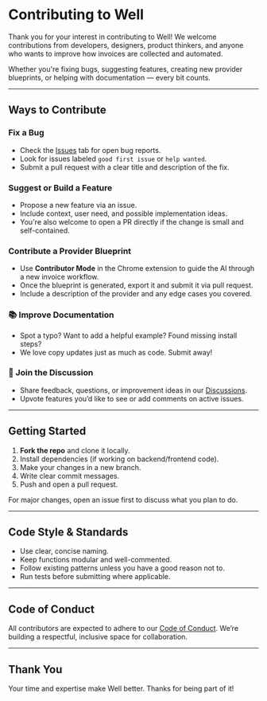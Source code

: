 # Contributing to Well

Thank you for your interest in contributing to Well! We welcome contributions from developers, designers, product thinkers, and anyone who wants to improve how invoices are collected and automated.

Whether you're fixing bugs, suggesting features, creating new provider blueprints, or helping with documentation — every bit counts.

---

## Ways to Contribute

### Fix a Bug

* Check the [Issues](https://github.com/your-org/well/issues) tab for open bug reports.
* Look for issues labeled `good first issue` or `help wanted`.
* Submit a pull request with a clear title and description of the fix.

### Suggest or Build a Feature

* Propose a new feature via an issue.
* Include context, user need, and possible implementation ideas.
* You're also welcome to open a PR directly if the change is small and self-contained.

### Contribute a Provider Blueprint

* Use **Contributor Mode** in the Chrome extension to guide the AI through a new invoice workflow.
* Once the blueprint is generated, export it and submit it via pull request.
* Include a description of the provider and any edge cases you covered.

### 📚 Improve Documentation

* Spot a typo? Want to add a helpful example? Found missing install steps?
* We love copy updates just as much as code. Submit away!

### 💬 Join the Discussion

* Share feedback, questions, or improvement ideas in our [Discussions](https://github.com/your-org/well/discussions).
* Upvote features you’d like to see or add comments on active issues.

---

## Getting Started

1. **Fork the repo** and clone it locally.
2. Install dependencies (if working on backend/frontend code).
3. Make your changes in a new branch.
4. Write clear commit messages.
5. Push and open a pull request.

For major changes, open an issue first to discuss what you plan to do.

---

## Code Style & Standards

* Use clear, concise naming.
* Keep functions modular and well-commented.
* Follow existing patterns unless you have a good reason not to.
* Run tests before submitting where applicable.

---

## Code of Conduct

All contributors are expected to adhere to our [Code of Conduct](./CODE_OF_CONDUCT.md). We’re building a respectful, inclusive space for collaboration.

---

## Thank You

Your time and expertise make Well better. Thanks for being part of it!
